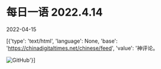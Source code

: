 # 每日一语 2022.4.14

2022-04-15

[{'type': 'text/html', 'language': None, 'base': 'https://chinadigitaltimes.net/chinese/feed', 'value': '神评论。

![GitHub](https://chinadigitaltimes.net/chinese/files/2022/04/4.14.jpg)'}]